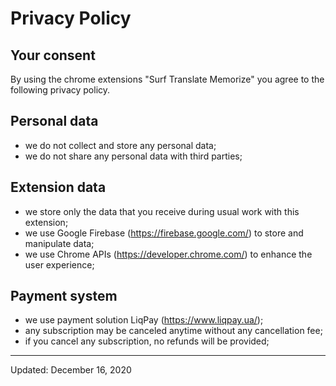 # Privacy Policy

## Your consent

By using the chrome extensions "Surf Translate Memorize" you agree to the following privacy policy.

## Personal data

- we do not collect and store any personal data;
- we do not share any personal data with third parties;

## Extension data

- we store only the data that you receive during usual work with this extension;
- we use Google Firebase (https://firebase.google.com/) to store and manipulate data;
- we use Chrome APIs (https://developer.chrome.com/) to enhance the user experience;

## Payment system

- we use payment solution LiqPay (https://www.liqpay.ua/);
- any subscription may be canceled anytime without any cancellation fee;
- if you cancel any subscription, no refunds will be provided;

---

Updated: December 16, 2020